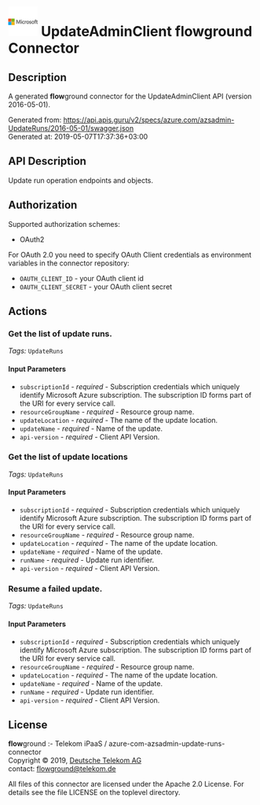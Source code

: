 # ![LOGO](logo.png) UpdateAdminClient **flow**ground Connector

## Description

A generated **flow**ground connector for the UpdateAdminClient API (version 2016-05-01).

Generated from: https://api.apis.guru/v2/specs/azure.com/azsadmin-UpdateRuns/2016-05-01/swagger.json<br/>
Generated at: 2019-05-07T17:37:36+03:00

## API Description

Update run operation endpoints and objects.

## Authorization

Supported authorization schemes:
- OAuth2

For OAuth 2.0 you need to specify OAuth Client credentials as environment variables in the connector repository:
* `OAUTH_CLIENT_ID` - your OAuth client id
* `OAUTH_CLIENT_SECRET` - your OAuth client secret

## Actions

### Get the list of update runs.

*Tags:* `UpdateRuns`

#### Input Parameters
* `subscriptionId` - _required_ - Subscription credentials which uniquely identify Microsoft Azure subscription.  The subscription ID forms part of the URI for every service call.
* `resourceGroupName` - _required_ - Resource group name.
* `updateLocation` - _required_ - The name of the update location.
* `updateName` - _required_ - Name of the update.
* `api-version` - _required_ - Client API Version.

### Get the list of update locations

*Tags:* `UpdateRuns`

#### Input Parameters
* `subscriptionId` - _required_ - Subscription credentials which uniquely identify Microsoft Azure subscription.  The subscription ID forms part of the URI for every service call.
* `resourceGroupName` - _required_ - Resource group name.
* `updateLocation` - _required_ - The name of the update location.
* `updateName` - _required_ - Name of the update.
* `runName` - _required_ - Update run identifier.
* `api-version` - _required_ - Client API Version.

### Resume a failed update.

*Tags:* `UpdateRuns`

#### Input Parameters
* `subscriptionId` - _required_ - Subscription credentials which uniquely identify Microsoft Azure subscription.  The subscription ID forms part of the URI for every service call.
* `resourceGroupName` - _required_ - Resource group name.
* `updateLocation` - _required_ - The name of the update location.
* `updateName` - _required_ - Name of the update.
* `runName` - _required_ - Update run identifier.
* `api-version` - _required_ - Client API Version.

## License

**flow**ground :- Telekom iPaaS / azure-com-azsadmin-update-runs-connector<br/>
Copyright © 2019, [Deutsche Telekom AG](https://www.telekom.de)<br/>
contact: flowground@telekom.de

All files of this connector are licensed under the Apache 2.0 License. For details
see the file LICENSE on the toplevel directory.
